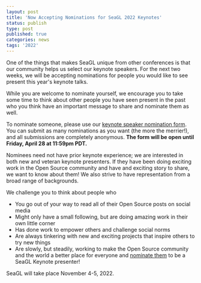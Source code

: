 ```yaml
---
layout: post
title: 'Now Accepting Nominations for SeaGL 2022 Keynotes'
status: publish
type: post
published: true
categories: news
tags: '2022'
---
```


One of the things that makes SeaGL unique from other conferences is that our community helps us select our keynote speakers. For the next two weeks, we will be accepting nominations for people you would like to see present this year's keynote talks.

While you are welcome to nominate yourself, we encourage you to take some time to think about other people you have seen present in the past who you think have an important message to share and nominate them as well.

To nominate someone, please use our [keynote speaker nomination form](https://docs.google.com/forms/d/e/1FAIpQLSfvBo7SX6ku6vmLLvtzbJ_c80b_WfvhUl-GAXpc6nssXCvg-w/viewform?usp=sf_link). You can submit as many nominations as you want (the more the merrier!), and all submissions are completely anonymous. **The form will be open until Friday, April 28 at 11:59pm PDT.**

Nominees need not have prior keynote experience; we are interested in both new and veteran keynote presenters. If they have been doing exciting work in the Open Source community and have and exciting story to share, we want to know about them! We also strive to have representation from a broad range of backgrounds.

We challenge you to think about people who
  * You go out of your way to read all of their Open Source posts on social media
  * Might only have a small following, but are doing amazing work in their own little corner
  * Has done work to empower others and challenge social norms
  * Are always tinkering with new and exciting projects that inspire others to try new things
  * Are slowly, but steadily, working to make the Open Source community and the world a better place for everyone
and [nominate them](https://docs.google.com/forms/d/e/1FAIpQLSfvBo7SX6ku6vmLLvtzbJ_c80b_WfvhUl-GAXpc6nssXCvg-w/viewform?usp=sf_link) to be a SeaGL Keynote presenter!

SeaGL will take place November 4-5, 2022.
